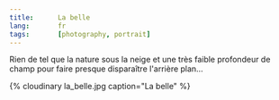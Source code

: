 ```yaml
---
title:      La belle
lang:       fr
tags:       [photography, portrait]
---
```


Rien de tel que la nature sous la neige et une très faible profondeur de champ pour faire presque disparaître l'arrière plan…

{% cloudinary la_belle.jpg caption="La belle" %}
